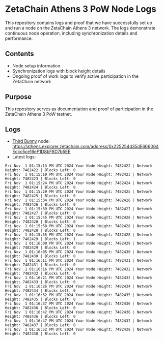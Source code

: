 # ZetaChain Athens 3 PoW Node Logs
This repository contains logs and proof that we have successfully set up and run a node on the ZetaChain Athens 3 network. The logs demonstrate continuous node operation, including synchronization details and performance.

## Contents
- Node setup information
- Synchronization logs with block height details
- Ongoing proof of work logs to verify active participation in the ZetaChain network

## Purpose
This repository serves as documentation and proof of participation in the ZetaChain Athens 3 PoW testnet.

## Logs

- [Third Bunny](https://thirdbunny.xyz/) node: https://athens.explorer.zetachain.com/address/0x225254d35dE666064Eccc5ce16eF1D8bF8D7b5EE
- Latest logs:
```
Fri Nov  1 01:15:13 PM UTC 2024 Your Node Height: 7482422 | Network Height: 7482422 | Blocks Left: 0
Fri Nov  1 01:15:19 PM UTC 2024 Your Node Height: 7482423 | Network Height: 7482423 | Blocks Left: 0
Fri Nov  1 01:15:24 PM UTC 2024 Your Node Height: 7482424 | Network Height: 7482424 | Blocks Left: 0
Fri Nov  1 01:15:29 PM UTC 2024 Your Node Height: 7482425 | Network Height: 7482425 | Blocks Left: 0
Fri Nov  1 01:15:34 PM UTC 2024 Your Node Height: 7482426 | Network Height: 7482426 | Blocks Left: 0
Fri Nov  1 01:15:39 PM UTC 2024 Your Node Height: 7482427 | Network Height: 7482427 | Blocks Left: 0
Fri Nov  1 01:15:45 PM UTC 2024 Your Node Height: 7482428 | Network Height: 7482428 | Blocks Left: 0
Fri Nov  1 01:15:50 PM UTC 2024 Your Node Height: 7482428 | Network Height: 7482428 | Blocks Left: 0
Fri Nov  1 01:15:55 PM UTC 2024 Your Node Height: 7482428 | Network Height: 7482429 | Blocks Left: 1
Fri Nov  1 01:16:00 PM UTC 2024 Your Node Height: 7482429 | Network Height: 7482429 | Blocks Left: 0
Fri Nov  1 01:16:05 PM UTC 2024 Your Node Height: 7482430 | Network Height: 7482430 | Blocks Left: 0
Fri Nov  1 01:16:11 PM UTC 2024 Your Node Height: 7482431 | Network Height: 7482431 | Blocks Left: 0
Fri Nov  1 01:16:16 PM UTC 2024 Your Node Height: 7482432 | Network Height: 7482432 | Blocks Left: 0
Fri Nov  1 01:16:21 PM UTC 2024 Your Node Height: 7482433 | Network Height: 7482433 | Blocks Left: 0
Fri Nov  1 01:16:26 PM UTC 2024 Your Node Height: 7482434 | Network Height: 7482434 | Blocks Left: 0
Fri Nov  1 01:16:32 PM UTC 2024 Your Node Height: 7482435 | Network Height: 7482435 | Blocks Left: 0
Fri Nov  1 01:16:37 PM UTC 2024 Your Node Height: 7482436 | Network Height: 7482436 | Blocks Left: 0
Fri Nov  1 01:16:42 PM UTC 2024 Your Node Height: 7482436 | Network Height: 7482436 | Blocks Left: 0
Fri Nov  1 01:16:47 PM UTC 2024 Your Node Height: 7482437 | Network Height: 7482437 | Blocks Left: 0
Fri Nov  1 01:16:52 PM UTC 2024 Your Node Height: 7482438 | Network Height: 7482438 | Blocks Left: 0
```
